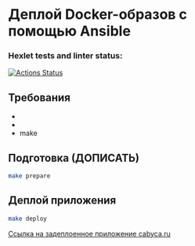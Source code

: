 # Деплой Docker-образов с помощью Ansible

### Hexlet tests and linter status:
[![Actions Status](https://github.com/Cabyca/devops-for-programmers-project-76/actions/workflows/hexlet-check.yml/badge.svg)](https://github.com/Cabyca/devops-for-programmers-project-76/actions)

## Требования

* 
* 
* make

## Подготовка (ДОПИСАТЬ)                    

```bash
make prepare 
```


## Деплой приложения

```bash
make deploy 
```

[Ссылка на задеплоенное приложение cabyca.ru](https://cabyca.ru)
